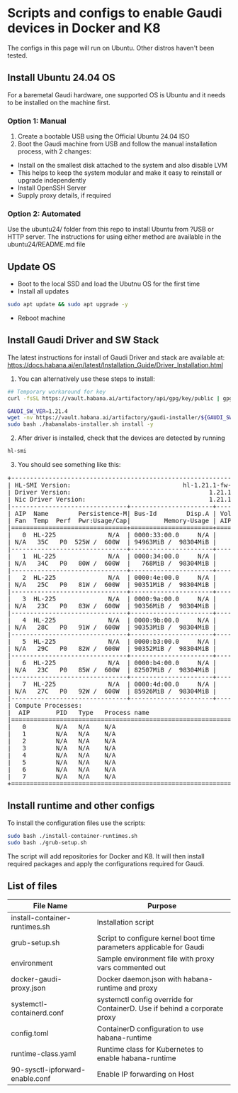 # Scripts and configs to enable Gaudi devices in Docker and K8

The configs in this page will run on Ubuntu. Other distros haven't been tested.


## Install Ubuntu 24.04 OS
For a baremetal Gaudi hardware, one supported OS is Ubuntu and it needs to be installed on the machine first.

### Option 1: Manual
1. Create a bootable USB using the Official Ubuntu 24.04 ISO
2. Boot the Gaudi machine from USB and follow the manual installation process, with 2 changes:
* Install on the smallest disk attached to the system and also disable LVM
* This helps to keep the system modular and make it easy to reinstall or upgrade independently
* Install OpenSSH Server
* Supply proxy details, if required

### Option 2: Automated
Use the ubuntu24/ folder from this repo to install Ubuntu from ?USB or HTTP server. 
The instructions for using either method are available in the ubuntu24/README.md file

## Update OS
* Boot to the local SSD and load the Ubutnu OS for the first time
* Install all updates 
```bash
sudo apt update && sudo apt upgrade -y
```
* Reboot machine

## Install Gaudi Driver and SW Stack
The latest instructions for install of Gaudi Driver and stack are available at: https://docs.habana.ai/en/latest/Installation_Guide/Driver_Installation.html
1. You can alternatively use these steps to install:
```bash
## Temporary workaround for key
curl -fsSL https://vault.habana.ai/artifactory/api/gpg/key/public | gpg --dearmor | sudo tee /etc/apt/trusted.gpg.d/habanalabs.gpg > /dev/null

GAUDI_SW_VER=1.21.4
wget -nv https://vault.habana.ai/artifactory/gaudi-installer/${GAUDI_SW_VER}/habanalabs-installer.sh
sudo bash ./habanalabs-installer.sh install -y
```
2. After driver is installed, check that the devices are detected by running
```bash
hl-smi
```
3. You should see something like this:
<pre>
+-----------------------------------------------------------------------------+
| HL-SMI Version:                              hl-1.21.1-fw-59.2.3.0          |
| Driver Version:                                     1.21.1-bfcec49          |
| Nic Driver Version:                                 1.21.1-ead2cb0          |
|-------------------------------+----------------------+----------------------+
| AIP  Name        Persistence-M| Bus-Id        Disp.A | Volatile Uncor-Events|
| Fan  Temp  Perf  Pwr:Usage/Cap|         Memory-Usage | AIP-Util  Compute M. |
|===============================+======================+======================|
|   0  HL-225              N/A  | 0000:33:00.0     N/A |                  21  |
| N/A   35C   P0  525W /  600W  | 94963MiB /  98304MiB |    88%           96% |
|-------------------------------+----------------------+----------------------+
|   1  HL-225              N/A  | 0000:34:00.0     N/A |                   0  |
| N/A   34C   P0   80W /  600W  |   768MiB /  98304MiB |     0%            0% |
|-------------------------------+----------------------+----------------------+
|   2  HL-225              N/A  | 0000:4e:00.0     N/A |                   0  |
| N/A   25C   P0   81W /  600W  | 90351MiB /  98304MiB |     0%           91% |
|-------------------------------+----------------------+----------------------+
|   3  HL-225              N/A  | 0000:9a:00.0     N/A |                   0  |
| N/A   23C   P0   83W /  600W  | 90356MiB /  98304MiB |     0%           91% |
|-------------------------------+----------------------+----------------------+
|   4  HL-225              N/A  | 0000:9b:00.0     N/A |                   0  |
| N/A   28C   P0   91W /  600W  | 90353MiB /  98304MiB |     0%           91% |
|-------------------------------+----------------------+----------------------+
|   5  HL-225              N/A  | 0000:b3:00.0     N/A |                   0  |
| N/A   29C   P0   82W /  600W  | 90352MiB /  98304MiB |     0%           91% |
|-------------------------------+----------------------+----------------------+
|   6  HL-225              N/A  | 0000:b4:00.0     N/A |                 176  |
| N/A   23C   P0   85W /  600W  | 82507MiB /  98304MiB |     0%           83% |
|-------------------------------+----------------------+----------------------+
|   7  HL-225              N/A  | 0000:4d:00.0     N/A |                   0  |
| N/A   27C   P0   92W /  600W  | 85926MiB /  98304MiB |     0%           87% |
|-------------------------------+----------------------+----------------------+
| Compute Processes:                                               AIP Memory |
|  AIP       PID   Type   Process name                             Usage      |
|=============================================================================|
|   0        N/A   N/A    N/A                                      N/A        |
|   1        N/A   N/A    N/A                                      N/A        |
|   2        N/A   N/A    N/A                                      N/A        |
|   3        N/A   N/A    N/A                                      N/A        |
|   4        N/A   N/A    N/A                                      N/A        |
|   5        N/A   N/A    N/A                                      N/A        |
|   6        N/A   N/A    N/A                                      N/A        |
|   7        N/A   N/A    N/A                                      N/A        |
+=============================================================================+
</pre>

## Install runtime and other configs
To install the configuration files use the scripts:
```bash
sudo bash ./install-container-runtimes.sh
sudo bash ./grub-setup.sh
```

The script will add repositories for Docker and K8.
It will then install required packages and apply the configurations required for Gaudi.

## List of files

|File Name | Purpose |
|--|--|
|install-container-runtimes.sh | Installation script |
|grub-setup.sh | Script to configure kernel boot time parameters applicable for Gaudi|
|environment | Sample environment file with proxy vars commented out |
|docker-gaudi-proxy.json | Docker daemon.json with habana-runtime and proxy |
|systemctl-containerd.conf | systemctl config override for ContainerD. Use if behind a corporate proxy |
|config.toml | ContainerD configuration to use habana-runtime |
|runtime-class.yaml | Runtime class for Kubernetes to enable habana-runtime |
|90-sysctl-ipforward-enable.conf |  Enable IP forwarding on Host |
